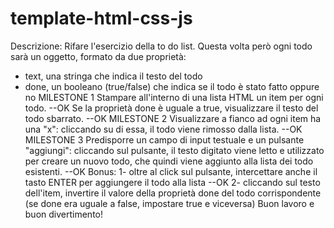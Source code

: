 # template-html-css-js
Descrizione:
Rifare l'esercizio della to do list.
Questa volta però ogni todo sarà un oggetto, formato da due proprietà:
- text, una stringa che indica il testo del todo
- done, un booleano (true/false) che indica se il todo è stato fatto oppure no
MILESTONE 1
Stampare all'interno di una lista HTML un item per ogni todo. --OK
Se la proprietà done è uguale a true, visualizzare il testo del todo sbarrato. --OK
MILESTONE 2
Visualizzare a fianco ad ogni item ha una "x": cliccando su di essa, il todo viene rimosso dalla lista.  --OK
MILESTONE 3
Predisporre un campo di input testuale e un pulsante "aggiungi": cliccando sul pulsante, il testo digitato viene letto e utilizzato per creare un nuovo todo, che quindi viene aggiunto alla lista dei todo esistenti.  --OK
Bonus:
1- oltre al click sul pulsante, intercettare anche il tasto ENTER per aggiungere il todo alla lista --OK
2- cliccando sul testo dell'item, invertire il valore della proprietà done del todo corrispondente (se done era uguale a false, impostare true e viceversa)
Buon lavoro e buon divertimento!